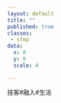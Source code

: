 ```yaml
---
layout: default
title: ""
published: true
classes:
 - step
data:
  x: 0
  y: 0
  scale: 4

---
```


技客#融入#生活

